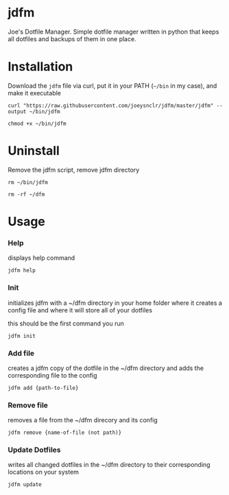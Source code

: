 # jdfm

Joe's Dotfile Manager. Simple dotfile manager written in python that keeps all dotfiles and backups of them in one place.


# Installation

Download the `jdfm` file via curl, put it in your PATH (`~/bin` in my case), and make it executable

`curl "https://raw.githubusercontent.com/joeysnclr/jdfm/master/jdfm" --output ~/bin/jdfm`

`chmod +x ~/bin/jdfm`

# Uninstall

Remove the jdfm script, remove jdfm directory

`rm ~/bin/jdfm`

`rm -rf ~/dfm`

# Usage

### Help

displays help command

`jdfm help`

### Init

initializes jdfm with a ~/dfm directory in your home folder where it creates a config file and where it will store all of your dotfiles

this should be the first command you run

`jdfm init`

### Add file

creates a jdfm copy of the dotfile in the ~/dfm directory and adds the corresponding file to the config

`jdfm add {path-to-file}`

### Remove file

removes a file from the ~/dfm direcory and its config

`jdfm remove {name-of-file (not path)}`

### Update Dotfiles

writes all changed dotfiles in the ~/dfm directory to their corresponding locations on your system

`jdfm update`
